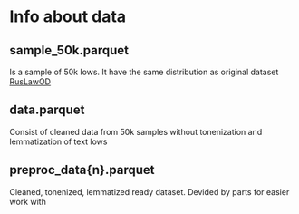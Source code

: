 # Info about data

## sample_50k.parquet
Is a sample of 50k lows. It have the same distribution as original dataset [RusLawOD](https://github.com/irlcode/RusLawOD)

## data.parquet
Consist of cleaned data from 50k samples without tonenization and lemmatization of text lows

## preproc_data{n}.parquet
Cleaned, tonenized, lemmatized ready dataset.
Devided by parts for easier work with

